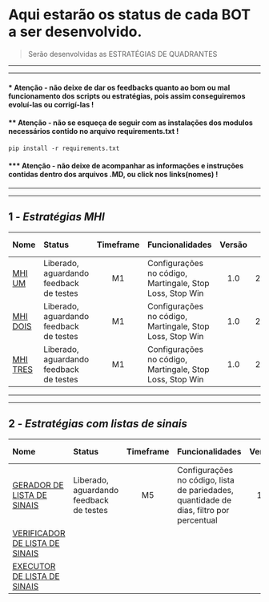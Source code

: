 # Aqui estarão os status de cada BOT a ser desenvolvido.

> Serão desenvolvidas as ESTRATÉGIAS DE QUADRANTES</br>

---
---

#### * Atenção - não deixe de dar os feedbacks quanto ao bom ou mal funcionamento dos scripts ou estratégias, pois assim conseguiremos evoluí-las ou corrigí-las !
#### ** Atenção - não se esqueça de seguir com as instalações dos modulos necessários contido no arquivo requirements.txt !
```
pip install -r requirements.txt
```

#### *** Atenção - não deixe de acompanhar as informações e instruções contidas dentro dos arquivos .MD, ou click nos links(nomes) ! 

***
***

## 1 - *Estratégias MHI*

| Nome                      | Status                                    | Timeframe   | Funcionalidades                                               | Versão   | Ultima alteração |
|:--------------------------|:------------------------------------------|:-----------:| ------------------------------------------------------------- | :------: | :--------------: |
| [MHI UM](bots_mhi.md)     | Liberado, aguardando feedback de testes   | M1          | Configurações no código, Martingale, Stop Loss, Stop Win      | 1.0      | 25/12/2020       |
| [MHI DOIS](bots_mhi.md)   | Liberado, aguardando feedback de testes   | M1          | Configurações no código, Martingale, Stop Loss, Stop Win      | 1.0      | 26/12/2020       |
| [MHI TRES](bots_mhi.md)   | Liberado, aguardando feedback de testes   | M1          | Configurações no código, Martingale, Stop Loss, Stop Win      | 1.0      | 26/12/2020       |

***
***

## 2 - *Estratégias com listas de sinais*

| Nome                                        | Status                                    | Timeframe   | Funcionalidades                                                                          | Versão   | Ultima alteração |
|:--------------------------------------------|:------------------------------------------|:-----------:| ---------------------------------------------------------------------------------------- | :------: | :--------------: |
| [GERADOR DE LISTA DE SINAIS](listas.md)     | Liberado, aguardando feedback de testes   | M5          | Configurações no código, lista de pariedades, quantidade de dias, filtro por percentual  | 1.0      | 25/12/2020       |
| [VERIFICADOR DE LISTA DE SINAIS](listas.md) |                                           |             |                                                                                          |          |                  |
| [EXECUTOR DE LISTA DE SINAIS](listas.md)    |                                           |             |                                                                                          |          |                  |
